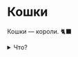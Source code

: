 # Кошки
Кошки — короли. 🐈‍⬛

<details><summary>Что?</summary>
<p>Я люблю кошки.</p>
<img src="https://i.pinimg.com/564x/7f/26/63/7f2663e41524107364b5823f37c2bb7b.jpg"><br>
<img src="https://i.pinimg.com/564x/bd/01/94/bd0194aa239fcb1ee2673f1a327bbfef.jpg"><br>
<img src="https://i.pinimg.com/564x/f8/85/0b/f8850b8ada58a1b84557d3f1b9a19dfe.jpg"><br>
<img src="https://i.pinimg.com/564x/09/ab/f8/09abf8fbd1dc15825729d16db2dc4004.jpg"><br>
<img src="https://i.pinimg.com/564x/4b/16/83/4b1683db9806d6e4d853a3f350b6b273.jpg"><br>
<img src="https://i.pinimg.com/564x/44/11/32/44113200c90f6902c85364c746abf201.jpg"><br>
<img src="https://i.pinimg.com/564x/20/1e/18/201e18f0292c0c6163f477784fb84939.jpg"><br>
<img src="https://i.pinimg.com/564x/42/63/94/426394825d5ee6cd57e0df135d574343.jpg"><br>
<img src="https://i.pinimg.com/736x/ce/f8/85/cef885d245343903ec9b56a372bdf88c.jpg"><br>
<img src="https://i.pinimg.com/736x/76/34/55/7634550e3a215d2da8dc659b174b2689.jpg"><br>
<img src="https://i.pinimg.com/originals/d9/9d/83/d99d83796af9b81cc94296c7a9b8eae6.jpg"><br>
<img src="https://i.pinimg.com/originals/e0/64/43/e06443b9439ca8611248d17cad479892.jpg"><br>
</details>
